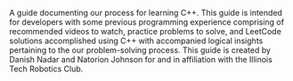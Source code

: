 A guide documenting our process for learning C++. This guide is intended for developers with some previous programming experience comprising of recommended videos to watch, practice problems to solve, and LeetCode solutions accomplished using C++ with accompanied logical insights pertaining to the our problem-solving process. This guide is created by Danish Nadar and Natorion Johnson for and in affiliation with the Illinois Tech Robotics Club.
